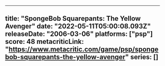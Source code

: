 
---
title: "SpongeBob Squarepants: The Yellow Avenger"
date: "2022-05-11T05:00:08.093Z"
releaseDate: "2006-03-06"
platforms: ["psp"]
score: 48
metacriticLink: "https://www.metacritic.com/game/psp/spongebob-squarepants-the-yellow-avenger"
series: []
---
